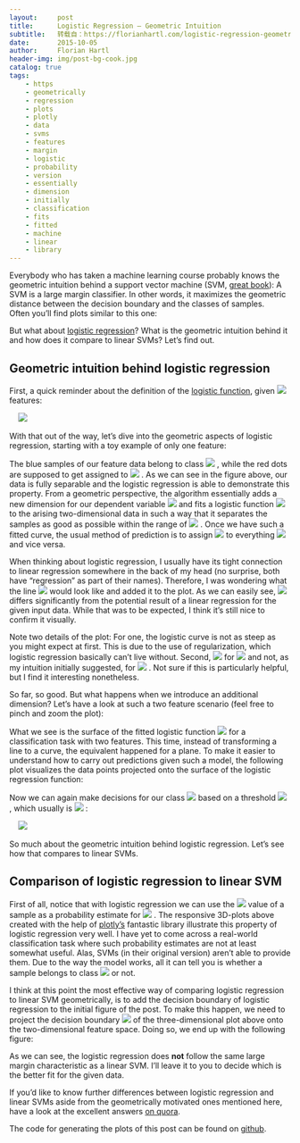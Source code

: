 ```yaml
---
layout:     post
title:      Logistic Regression – Geometric Intuition
subtitle:   转载自：https://florianhartl.com/logistic-regression-geometric-intuition.html
date:       2015-10-05
author:     Florian Hartl
header-img: img/post-bg-cook.jpg
catalog: true
tags:
    - https
    - geometrically
    - regression
    - plots
    - plotly
    - data
    - svms
    - features
    - margin
    - logistic
    - probability
    - version
    - essentially
    - dimension
    - initially
    - classification
    - fits
    - fitted
    - machine
    - linear
    - library
---
```


Everybody who has taken a machine learning course probably knows the geometric intuition behind a support vector machine (SVM, [great book](http://www.amazon.com/gp/product/0470371927/ref=as_li_qf_sp_asin_il_tl?ie=UTF8&camp=1789&creative=9325&creativeASIN=0470371927&linkCode=as2&tag=florhart-20&linkId=UHIWKYIWSTSRPNVE)): A SVM is a large margin classifier. In other words, it maximizes the geometric distance between the decision boundary and the classes of samples. Often you’ll find plots similar to this one:

But what about [logistic regression](https://en.wikipedia.org/wiki/Logistic_regression)? What is the geometric intuition behind it and how does it compare to linear SVMs? Let’s find out.

## Geometric intuition behind logistic regression

First, a quick reminder about the definition of the [logistic function](https://en.wikipedia.org/wiki/Logistic_function), given ![](https://florianhartl.com/wp-content/ql-cache/quicklatex.com-9f9c792f3d1c0d436f1e9ae9ff2e4949_l3.png)
 features:

     ![](https://florianhartl.com/wp-content/ql-cache/quicklatex.com-9f9a1ad357b6ac489bbf2a8a4e37008f_l3.png)


With that out of the way, let’s dive into the geometric aspects of logistic regression, starting with a toy example of only one feature:

The blue samples of our feature data belong to class ![](https://florianhartl.com/wp-content/ql-cache/quicklatex.com-7bfcee1e6dd43428fb707f0cf2a87cc7_l3.png)
, while the red dots are supposed to get assigned to ![](https://florianhartl.com/wp-content/ql-cache/quicklatex.com-fd0314e4734c1a8e19beb160a3cd32de_l3.png)
. As we can see in the figure above, our data is fully separable and the logistic regression is able to demonstrate this property. From a geometric perspective, the algorithm essentially adds a new dimension for our dependent variable ![](https://florianhartl.com/wp-content/ql-cache/quicklatex.com-6c51af44c42b619db78a2d587d15e14f_l3.png)
 and fits a logistic function ![](https://florianhartl.com/wp-content/ql-cache/quicklatex.com-52b8a17e52957861e91d7d760ab1211e_l3.png)
 to the arising two-dimensional data in such a way that it separates the samples as good as possible within the range of ![](https://florianhartl.com/wp-content/ql-cache/quicklatex.com-719f597e0da30e5c2cd46c004eb0f334_l3.png)
. Once we have such a fitted curve, the usual method of prediction is to assign ![](https://florianhartl.com/wp-content/ql-cache/quicklatex.com-7bfcee1e6dd43428fb707f0cf2a87cc7_l3.png)
 to everything ![](https://florianhartl.com/wp-content/ql-cache/quicklatex.com-570b9ab9feda2364513cd85b2afd6937_l3.png)
 and vice versa.

When thinking about logistic regression, I usually have its tight connection to linear regression somewhere in the back of my head (no surprise, both have “regression” as part of their names). Therefore, I was wondering what the line ![](https://florianhartl.com/wp-content/ql-cache/quicklatex.com-6652b0e0c151bc291fca82b3f472d78d_l3.png)
 would look like and added it to the plot. As we can easily see, ![](https://florianhartl.com/wp-content/ql-cache/quicklatex.com-6652b0e0c151bc291fca82b3f472d78d_l3.png)
 differs significantly from the potential result of a linear regression for the given input data. While that was to be expected, I think it’s still nice to confirm it visually.

Note two details of the plot: For one, the logistic curve is not as steep as you might expect at first. This is due to the use of regularization, which logistic regression basically can’t live without. Second, ![](https://florianhartl.com/wp-content/ql-cache/quicklatex.com-c4c2067d424e13b25c76611faf0fc5cb_l3.png)
 for ![](https://florianhartl.com/wp-content/ql-cache/quicklatex.com-13305e741478843dc95c5b553d9c04fd_l3.png)
 and not, as my intuition initially suggested, for ![](https://florianhartl.com/wp-content/ql-cache/quicklatex.com-260e8966ca94fb8e7316f2c2922984e6_l3.png)
. Not sure if this is particularly helpful, but I find it interesting nonetheless.

So far, so good. But what happens when we introduce an additional dimension? Let’s have a look at such a two feature scenario (feel free to pinch and zoom the plot):

What we see is the surface of the fitted logistic function ![](https://florianhartl.com/wp-content/ql-cache/quicklatex.com-52b8a17e52957861e91d7d760ab1211e_l3.png)
 for a classification task with two features. This time, instead of transforming a line to a curve, the equivalent happened for a plane. To make it easier to understand how to carry out predictions given such a model, the following plot visualizes the data points projected onto the surface of the logistic regression function:

Now we can again make decisions for our class ![](https://florianhartl.com/wp-content/ql-cache/quicklatex.com-6c51af44c42b619db78a2d587d15e14f_l3.png)
 based on a threshold ![](https://florianhartl.com/wp-content/ql-cache/quicklatex.com-d639bf84dbc85477362b4983a62aea34_l3.png)
, which usually is ![](https://florianhartl.com/wp-content/ql-cache/quicklatex.com-0f1f2921acc0893dd9b54d2f34e917b7_l3.png)
:

     ![](https://florianhartl.com/wp-content/ql-cache/quicklatex.com-1d2a31f2818c3aada9f080db4e7183ba_l3.png)


So much about the geometric intuition behind logistic regression. Let’s see how that compares to linear SVMs.

## Comparison of logistic regression to linear SVM

First of all, notice that with logistic regression we can use the ![](https://florianhartl.com/wp-content/ql-cache/quicklatex.com-52b8a17e52957861e91d7d760ab1211e_l3.png)
 value of a sample as a probability estimate for ![](https://florianhartl.com/wp-content/ql-cache/quicklatex.com-f59436d340139c88f7d7552fba17f73c_l3.png)
. The responsive 3D-plots above created with the help of [plotly’s](https://plot.ly/) fantastic library illustrate this property of logistic regression very well. I have yet to come across a real-world classification task where such probability estimates are not at least somewhat useful. Alas, SVMs (in their original version) aren’t able to provide them. Due to the way the model works, all it can tell you is whether a sample belongs to class ![](https://florianhartl.com/wp-content/ql-cache/quicklatex.com-7bfcee1e6dd43428fb707f0cf2a87cc7_l3.png)
 or not.

I think at this point the most effective way of comparing logistic regression to linear SVM geometrically, is to add the decision boundary of logistic regression to the initial figure of the post. To make this happen, we need to project the decision boundary ![](https://florianhartl.com/wp-content/ql-cache/quicklatex.com-c4c2067d424e13b25c76611faf0fc5cb_l3.png)
 of the three-dimensional plot above onto the two-dimensional feature space. Doing so, we end up with the following figure:

As we can see, the logistic regression does **not** follow the same large margin characteristic as a linear SVM. I’ll leave it to you to decide which is the better fit for the given data.

If you’d like to know further differences between logistic regression and linear SVMs aside from the geometrically motivated ones mentioned here, have a look at the excellent answers [on quora](https://www.quora.com/Support-Vector-Machines/What-is-the-difference-between-Linear-SVMs-and-Logistic-Regression).

The code for generating the plots of this post can be found on [github](https://github.com/HaFl/florianhartl.com).
